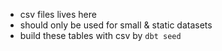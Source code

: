 - csv files lives here
- should only be used for small & static datasets
- build these tables with csv by `dbt seed`
